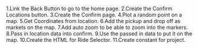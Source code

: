 1.Link the Back Button to go to  the home page.
2.Create the Confirm Locations button.
3.Create the Confirm page.
4.Plot a random point on a map.
5.Get Coordinates from location.
6.Add the pickup and drop off as markets on the map.
7.Add auto zoom to be able to zoom into the markers.
8.Pass in location data into confirm.
9.Use the passed in data to put it on the map.
10.Create the HTML for Ride Selector.
11.Create constant for project. 